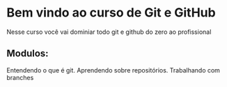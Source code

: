 # Bem vindo ao curso de Git e GitHub
Nesse curso você vai dominiar todo git e github do zero ao profissional

## Modulos:
Entendendo o que é git. 
Aprendendo sobre repositórios.
Trabalhando com branches